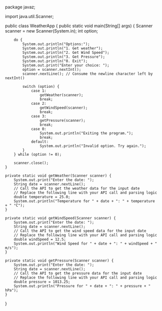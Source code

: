 package javaz;

import java.util.Scanner;

public class WeatherApp {
    public static void main(String[] args) {
        Scanner scanner = new Scanner(System.in);
        int option;

        do {
            System.out.println("Options:");
            System.out.println("1. Get weather");
            System.out.println("2. Get Wind Speed");
            System.out.println("3. Get Pressure");
            System.out.println("0. Exit");
            System.out.print("Enter your choice: ");
            option = scanner.nextInt();
            scanner.nextLine(); // Consume the newline character left by nextInt()

            switch (option) {
                case 1:
                    getWeather(scanner);
                    break;
                case 2:
                    getWindSpeed(scanner);
                    break;
                case 3:
                    getPressure(scanner);
                    break;
                case 0:
                    System.out.println("Exiting the program.");
                    break;
                default:
                    System.out.println("Invalid option. Try again.");
            }
        } while (option != 0);

        scanner.close();
    }

    private static void getWeather(Scanner scanner) {
        System.out.print("Enter the date: ");
        String date = scanner.nextLine();
        // Call the API to get the weather data for the input date
        // Replace the following line with your API call and parsing logic
        double temperature = 25.0;
        System.out.println("Temperature for " + date + ": " + temperature + " °C");
    }

    private static void getWindSpeed(Scanner scanner) {
        System.out.print("Enter the date: ");
        String date = scanner.nextLine();
        // Call the API to get the wind speed data for the input date
        // Replace the following line with your API call and parsing logic
        double windSpeed = 12.5;
        System.out.println("Wind Speed for " + date + ": " + windSpeed + " m/s");
    }

    private static void getPressure(Scanner scanner) {
        System.out.print("Enter the date: ");
        String date = scanner.nextLine();
        // Call the API to get the pressure data for the input date
        // Replace the following line with your API call and parsing logic
        double pressure = 1013.25;
        System.out.println("Pressure for " + date + ": " + pressure + " hPa");
    }
    
}
